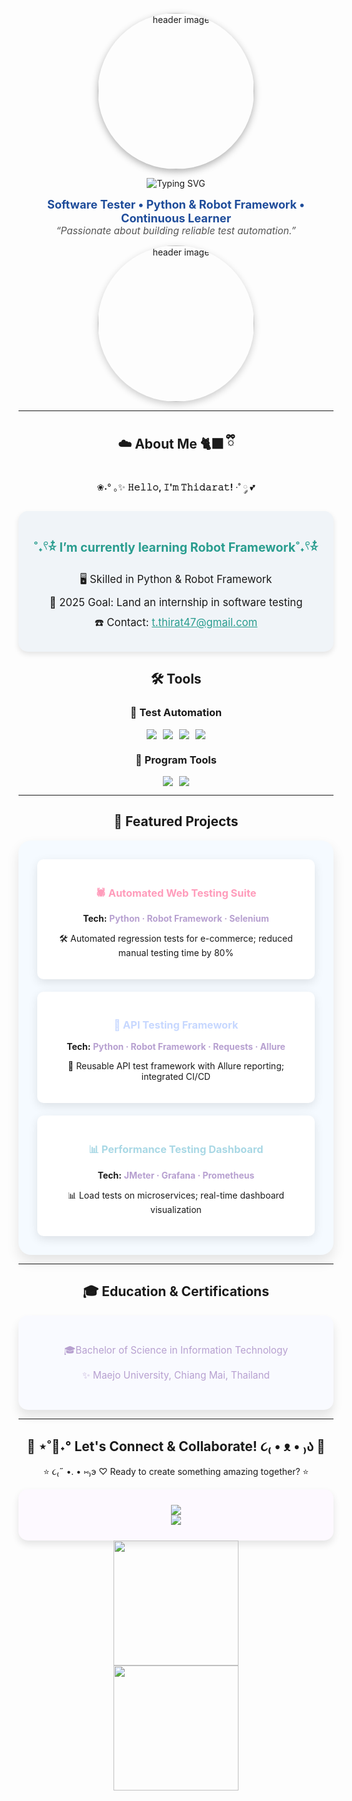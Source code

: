 <div align="center">

<!-- Banner / Cover -->
<p>
  <img src="https://scontent.fcnx4-1.fna.fbcdn.net/v/t39.30808-6/481126947_3932541560394281_7799569488015507127_n.jpg?_nc_cat=108&ccb=1-7&_nc_sid=6ee11a&_nc_eui2=AeHV23l5pFHM3Wle91SltLkXbrBU6KNKHJ9usFToo0ocn6UwTM8rfmRlvnkSOag37Ko1xPGdlBQRKMdp26HlFbpe&_nc_ohc=_La5HmYofNMQ7kNvwFdO7zQ&_nc_oc=Adl8_Ibyh1OfdWb-qcr1ZGYQ10-Gd7lUiYcgfJBn7SNuL4CebzO86or5lhuazWN-MkwwhUsubel5vRtqXBOUsGIE&_nc_zt=23&_nc_ht=scontent.fcnx4-1.fna&_nc_gid=HeMCAakGjTaJUYqjzE5lDQ&oh=00_Afa6gmAi3xS-6lGulOSBY1a_VuotP_YuZJS06ibxZirPdg&oe=68D9590F" alt="header image" width="250" height="250" style="border-radius: 50%; box-shadow: 0 4px 12px rgba(0, 0, 0, 0.3);"/>
</p>

<p>
  <img src="https://readme-typing-svg.herokuapp.com?font=Kanit&size=25&duration=3000&pause=1000&color=1E4C9A&center=true&vCenter=true&width=600&lines=Hi,%20I’m%20Thidarat%20Thongthip+👋" alt="Typing SVG" style="animation: typing 4s steps(30) 1s infinite normal both;"/>
</p>

<p align="center">
  <strong style="font-size: 1.3em; color: #1E4C9A;">Software Tester • Python & Robot Framework • Continuous Learner</strong><br/>
  <em style="font-size: 1.1em; color: #555;">“Passionate about building reliable test automation.”</em>
</p>

<p align="center">
  <img src="https://i.pinimg.com/originals/ff/29/b3/ff29b3fee1c5efd19ddf02b30a91cc5a.gif" alt="header image" width="250" height="250" style="border-radius: 50%; box-shadow: 0 4px 12px rgba(0, 0, 0, 0.2);"/>
</p>

---

## ☁️ About Me 🐈‍⬛ ྀི
❀˖° ｡✨ **𝙷𝚎𝚕𝚕𝚘, 𝙸'𝚖 𝚃𝚑𝚒𝚍𝚊𝚛𝚊𝚝!** ·˚ ༘ 💕
  <div style="text-align: center; max-width: 600px; margin: 0 auto; padding: 20px; background-color: #f0f4f8; border-radius: 15px; box-shadow: 0 4px 8px rgba(0, 0, 0, 0.1);">
  <p style="font-size: 1.4em; font-weight: bold; color: #2a9d8f;">˚˖𓍢⭐໋ I’m currently learning Robot Framework˚˖𓍢⭐໋</p>
  <p style="font-size: 1.2em; margin: 10px 0;">🖥️ Skilled in Python & Robot Framework</p>
  <p style="font-size: 1.2em; margin: 10px 0;">🎯 2025 Goal: Land an internship in software testing</p>
  <p style="font-size: 1.2em; margin: 10px 0;">☎️ Contact: <a href="mailto:t.thirat47@gmail.com" style="color:#2a9d8f;">t.thirat47@gmail.com</a></p>
</div>

## 🛠 Tools

### 🤖 Test Automation
<div style="display: flex; justify-content: center; gap: 10px; flex-wrap: wrap;">
  <img src="https://img.shields.io/badge/Robot_Framework-FFB6C1?style=for-the-badge&logo=robot-framework&logoColor=white"/>
  <img src="https://img.shields.io/badge/Python-93C8FF?style=for-the-badge&logo=python&logoColor=white"/>
  <img src="https://img.shields.io/badge/Selenium-D3B2E5?style=for-the-badge&logo=Selenium&logoColor=white"/>
  <img src="https://img.shields.io/badge/Pytest-FFC0CB?style=for-the-badge&logo=pytest&logoColor=white"/>
</div>

### 🧰 Program Tools
<div style="display: flex; justify-content: center; gap: 10px; flex-wrap: wrap;">
  <img src="https://img.shields.io/badge/VS%20Code-F9A8D4?style=for-the-badge&logo=visualstudiocode&logoColor=white"/>
  <img src="https://img.shields.io/badge/Microsoft%20Excel-FFD1DC?style=for-the-badge&logo=microsoftexcel&logoColor=white"/>
</div>

---
## 📌 Featured Projects
<div align="center" style="background-color: #f5faff; padding: 30px; border-radius: 20px; box-shadow: 0 10px 20px rgba(0, 0, 0, 0.1);">

  <div style="padding: 20px; border-radius: 10px; background-color: #ffffff; box-shadow: 0 5px 15px rgba(0, 0, 0, 0.1); margin-bottom: 20px;">
    <h3 style="color: #FF9CBB; font-weight: bold;">🕷️ Automated Web Testing Suite</h3>  
    <p><strong>Tech:</strong> <span style="color: #B7A0D0; font-weight: bold;">Python · Robot Framework · Selenium</span></p>
    <p>🛠 Automated regression tests for e-commerce; reduced manual testing time by 80%</p>
  </div>

  <div style="padding: 20px; border-radius: 10px; background-color: #ffffff; box-shadow: 0 5px 15px rgba(0, 0, 0, 0.1); margin-bottom: 20px;">
    <h3 style="color: #C7D8FF; font-weight: bold;">🔗 API Testing Framework</h3>
    <p><strong>Tech:</strong> <span style="color: #B7A0D0; font-weight: bold;">Python · Robot Framework · Requests · Allure</span></p>
    <p>🔗 Reusable API test framework with Allure reporting; integrated CI/CD</p>
  </div>

  <div style="padding: 20px; border-radius: 10px; background-color: #ffffff; box-shadow: 0 5px 15px rgba(0, 0, 0, 0.1);">
    <h3 style="color: #A9D8E5; font-weight: bold;">📊 Performance Testing Dashboard</h3>
    <p><strong>Tech:</strong> <span style="color: #B7A0D0; font-weight: bold;">JMeter · Grafana · Prometheus</span></p>
    <p>📊 Load tests on microservices; real-time dashboard visualization</p>
  </div>

</div>


---

## 🎓 Education & Certifications
<div align="center" style="background-color: #f9faff; padding: 30px; border-radius: 15px; box-shadow: 0 10px 15px rgba(0, 0, 0, 0.1);">

  <p style="font-size: 1.1em; color: #B7A0D0;">🎓Bachelor of Science in Information Technology</p>
  <p style="font-size: 1.1em; color: #B7A0D0;">✨ Maejo University, Chiang Mai, Thailand</p>

</div>


---

## 🍥 ⋆˚🐾˖° Let's Connect & Collaborate! ૮₍ • ᴥ • ₎ა 🍥
⭐ ૮₍˶ •. • ⑅₎э ♡ Ready to create something amazing together? ⭐

<div align="center" style="background-color: #fdf9ff; padding: 25px; border-radius: 15px; box-shadow: 0 6px 12px rgba(0,0,0,0.1);">
  
  <a href="mailto:t.thirat47@gmail.com">
    <img src="https://img.shields.io/badge/EMAIL💌-T.THIRAT47%40GMAIL.COM-FFB6C1?style=for-the-badge&logo=gmail&logoColor=white&color=FFB6C1&labelColor=BA74A0"/>
  </a>
  <br>
  <a href="https://github.com/Thidarat1279">
    <img src="https://img.shields.io/badge/GitHub🐈‍⬛-Thidarat1279-AEC6FF?style=for-the-badge&logo=github&logoColor=white&color=AEC6FF&labelColor=D1A3FF"/>
  </a>

</div>


<div align="center">
  <img height="200em" src="https://github-readme-stats.vercel.app/api?username=Thidarat1279&show_icons=true&theme=github-light&hide_border=true&bg_color=F9F9FF&title_color=F6A5C0&text_color=6D6D6D&icon_color=F1A7C5&count_private=true"/>
</div>

<div align="center">
  <img height="200em" src="https://github-readme-activity-graph.vercel.app/graph?username=Thidarat1279&theme=github-light&hide_border=true&bg_color=F9F9FF&color=F08080&line=FF6347&point=6495ED&area=true&area_color=FAD1D8"/>
</div>



